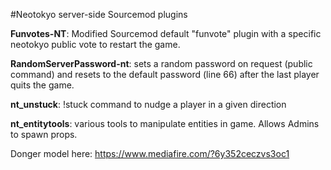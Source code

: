 #Neotokyo server-side Sourcemod plugins

**Funvotes-NT**: Modified Sourcemod default "funvote" plugin with a specific neotokyo public vote to restart the game.

**RandomServerPassword-nt**: sets a random password on request (public command) and resets to the default password (line 66) after the last player quits the game.

**nt_unstuck**: !stuck command to nudge a player in a given direction

**nt_entitytools**: various tools to manipulate entities in game. Allows Admins to spawn props.

Donger model here: https://www.mediafire.com/?6y352ceczvs3oc1
